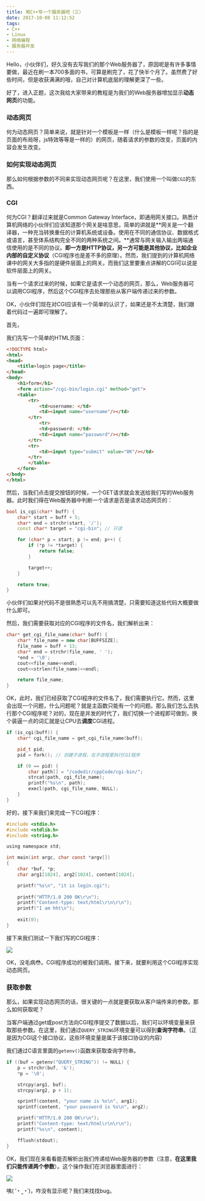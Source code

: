 ```yaml
---
title: 用C++写一个服务器吧（三）
date: 2017-10-08 11:12:52
tags:
- C++
- Linux
- 网络编程
- 服务器开发
---
```


Hello，小伙伴们，好久没有去写我们的那个Web服务器了，原因呢是有许多事情要做，最近在刷一本700多面的书，可算是刷完了，花了快半个月了。虽然费了好些时间，但是收获满满的哦，自己对计算机底层的理解更深了一些。

好了，进入正题，这次我给大家带来的教程是为我们的Web服务器增加显示**动态网页**的功能。

### 动态网页

何为动态网页？简单来说，就是针对一个模板是一样（什么是模板一样呢？指的是页面的布局呀，js特效等等是一样的）的网页，随着请求的参数的改变，页面的内容会发生改变。

### 如何实现动态网页

那么如何根据参数的不同来实现动态网页呢？在这里，我们使用一个叫做`CGI`的东西。

### CGI

何为CGI？翻译过来就是Common Gateway Interface，即通用网关接口。熟悉计算机网络的小伙伴们应该知道那个网关是啥意思，简单的讲就是**网关是一个翻译器，一种充当转换重任的计算机系统或设备。使用在不同的通信协议、数据格式或语言，甚至体系结构完全不同的两种系统之间。**通常与网关输入输出两端通信使用的是不同的协议。**即一方是HTTP协议，另一方可能是其他协议，比如企业内部的自定义协议**（CGI程序也是差不多的原理）。然而，我们提到的计算机网络课中的网关大多指的是硬件层面上的网关。而我们这里要重点讲解的CGI可以说是软件层面上的网关。

当有一个请求过来的时候，如果它是请求一个动态的网页，那么，Web服务器可以调用CGI程序，然后这个CGI程序去处理那些从客户端传递过来的参数。

OK，小伙伴们现在对CGI应该有一个简单的认识了，如果还是不太清楚，我们跟着代码过一遍即可理解了。

首先，

我们先写一个简单的HTML页面：

```html
<!DOCTYPE html>
<html>
<head>
    <title>login page</title>
</head>
<body>
    <h1>form</h1>  
    <form action="/cgi-bin/login.cgi" method="get">  
    <table>  
        <tr>  
            <td>username: </td>  
            <td><input name="username"/></td>  
        </tr>  
            <tr>  
            <td>password: </td>  
            <td><input name="password"/></td>  
        </tr>  
        <tr>  
            <td><input type="submit" value="OK"/></td>  
        </tr>  
        </table>  
    </form>
</body>
</html>
```

然后，当我们点击提交按钮的时候，一个GET请求就会发送给我们写的Web服务器。此时我们得在Web服务器中判断一个请求是否是请求动态网页的：

```c++
bool is_cgi(char* buff) {
	char* start = buff + 5;
	char* end = strchr(start, '/');
	const char* target = "cgi-bin"; // 只读

	for (char* p = start; p != end; p++) {
        if (*p != *target) {
        	return false;
        }

        target++;
	}

	return true;
}
```

小伙伴们如果对代码不是很熟悉可以先不用搞清楚，只需要知道这些代码大概要做什么即可。

然后，我们需要获取对应的CGI程序的文件名，我们解析出来：

```c++
char* get_cgi_file_name(char* buff) {
	char* file_name = new char[BUFFSIZE];
    file_name = buff + 13;
    char* end = strchr(file_name, ' ');
    *end = '\0';
    cout<<file_name<<endl;
    cout<<strlen(file_name)<<endl;

    return file_name;
}
```

OK，此时，我们已经获取了CGI程序的文件名了，我们需要执行它。然而，这里会出现一个问题，什么问题呢？就是主函数只能有一个的问题。那么我们怎么去执行那个CGI程序呢？对的，现在是并发的时代了，我们切换一个进程即可做到，换个装逼一点的词汇就是让CPU去**调度**CGI进程。

```c++
if (is_cgi(buff)) {
    char* cgi_file_name = get_cgi_file_name(buff);

    pid_t pid;
    pid = fork(); // 创建子进程，在子进程里执行CGI程序

    if (0 == pid) {
        char path[] = "/codedir/cppCode/cgi-bin/";
        strcat(path, cgi_file_name);
        printf("%s\n", path);
        execl(path, cgi_file_name, NULL);
    }
}
```

好的，接下来我们来完成一下CGI程序：

```c
#include <stdio.h>
#include <stdlib.h>
#include <string.h>

using namespace std;

int main(int argc, char const *argv[])
{
	char *buf, *p;
	char arg1[1024], arg2[1024], content[1024];

    printf("%s\n", "it is login.cgi");
    
    printf("HTTP/1.0 200 OK\r\n");
    printf("Content-type: text/html\r\n\r\n");
    printf("I am hht\n");
    
	exit(0);
}
```

接下来我们测试一下我们写的CGI程序：

![](http://oklbfi1yj.bkt.clouddn.com/%E3%80%8A%E7%94%A8C++%E5%86%99%E4%B8%80%E4%B8%AA%E6%9C%8D%E5%8A%A1%E5%99%A8%E5%90%A7%EF%BC%88%E4%B8%89%EF%BC%89%E3%80%8B/1.gif)

OK，没毛病😳。CGI程序成功的被我们调用。接下来，就要利用这个CGI程序实现动态网页。

### 获取参数

那么，如果实现动态网页的话，很关键的一点就是要获取从客户端传来的参数。那么如何获取呢？

当客户端通过get或post方法向CGI程序提交了数据以后，我们可以环境变量来获取那些参数。在这里，我们通过`QUERY_STRING`环境变量可以得到**查询字符串**。（正是因为CGI这个接口协议，这些环境变量是属于该接口协议的内容）

我们通过C语言里面的`getenv()`函数来获取查询字符串。

```c
if ((buf = getenv("QUERY_STRING")) != NULL) {
    p = strchr(buf, '&');
    *p = '\0';

    strcpy(arg1, buf);
    strcpy(arg2, p + 1);

    sprintf(content, "your name is %s\n", arg1);
    sprintf(content, "your password is %s\n", arg2);

    printf("HTTP/1.0 200 OK\r\n");
    printf("Content-type: text/html\r\n\r\n");
    printf("%s\n", content);

    fflush(stdout);
}
```

OK，我们现在来看看能否解析出我们传递给Web服务器的参数（注意，**在这里我们只能传递两个参数**）。这个操作我们在浏览器里面进行：

![](http://oklbfi1yj.bkt.clouddn.com/%E3%80%8A%E7%94%A8C++%E5%86%99%E4%B8%80%E4%B8%AA%E6%9C%8D%E5%8A%A1%E5%99%A8%E5%90%A7%EF%BC%88%E4%B8%89%EF%BC%89%E3%80%8B/2.gif)

咦( ′◔ ‸◔`)，咋没有显示呢？我们来找找bug。







